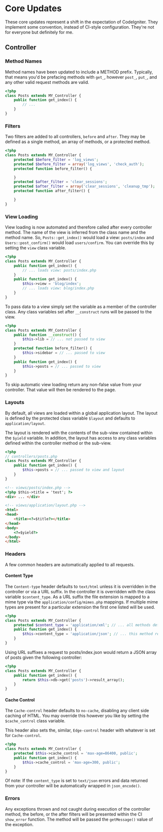 # Core Updates

These core updates represent a shift in the expectation of CodeIgniter. They implement some convention, instead of CI-style configuration. They're not for everyone but definitely for me.

## Controller

### Method Names

Method names have been updated to include a METHOD prefix. Typically, that means you'd be prefacing methods with `get_`, however `post_`, `put_`, and any other valid request methods are valid.

```php
<?php
class Posts extends MY_Controller {
    public function get_index() {
        // ...
    }
}
```

### Filters

Two filters are added to all controllers, `before` and `after`. They may be defined as a single method, an array of methods, or a protected method.

```php
<?php
class Posts extends MY_Controller {
    protected $before_filter = 'log_views';
    protected $before_filter = array('log_views', 'check_auth');
    protected function before_filter() {

    }
    protected $after_filter = 'clear_sessions';
    protected $after_filter = array('clear_sessions', 'cleanup_tmp');
    protected function after_filter() {

    }
}
```

### View Loading

View loading is now automated and therefore called after every controller method. The name of the view is inferred from the class name and the method name. So, `Posts::get_index()` would load a view: `posts/index` and `Users::post_confirm()` would load `users/confirm`. You can override this by setting the `view` class variable.

```php
<?php
class Posts extends MY_Controller {
    public function get_index() {
        // ... loads view: posts/index.php
    }
    public function get_index() {
        $this->view = 'blog/index';
        // ... loads view: blog/index.php
    }
}
```

To pass data to a view simply set the variable as a member of the controller class. Any class variables set after `__construct` runs will be passed to the view.

```php
<?php
class Posts extends MY_Controller {
    public function __construct() {
        $this->lib = // ... not passed to view
    }
    protected function before_filter() {
        $this->sidebar = // ... passed to view
    }
    public function get_index() {
        $this->posts = // ... passed to view
    }
}
```

To skip automatic view loading return any non-false value from your controller. That value will then be rendered to the page.

### Layouts

By default, all views are loaded within a global application layout. The layout is defined by the protected class variable `$layout` and defaults to `application/layout`.

The layout is rendered with the contents of the sub-view contained within the `$yield` variable. In addition, the layout has access to any class variables defined within the controller method or the sub-view.

```php
<?php
// controllers/posts.php
class Posts extends MY_Controller {
    public function get_index() {
        $this->posts = // ... passed to view and layout
    }
}
```

```html
<!-- views/posts/index.php -->
<?php $this->title = 'test'; ?>
<div> ... </div>
```

```html
<!-- views/application/layout.php -->
<html>
<head>
    <title><?=$title?></title>
</head>
<body>
    <?=$yield?>
</body>
</html>
```

### Headers

A few common headers are automatically applied to all requests.

#### Content Type

The `Content-type` header defaults to `text/html` unless it is overridden in the controller or via a URL suffix. In the controller it is overridden with the class variable `$content_type`. As a URL suffix the file extension is mapped to a mime type via the `application/config/mimes.php` mappings. If multiple mime types are present for a particular extension the first one listed will be used.

```php
<?php
class Posts extends MY_Controller {
    protected $content_type = 'application/xml'; // ... all methods default to xml
    public function get_index() {
        $this->content_type = 'application/json'; // ... this method returns JSON
    }
}
```

Using URL suffixes a request to posts/index.json would return a JSON array of posts given the following controller:

```php
<?php
class Posts extends MY_Controller {
    public function get_index() {
        return $this->db->get('posts')->result_array();
    }
}
```

#### Cache Control

The `Cache-control` header defaults to `no-cache`, disabling any client side caching of HTML. You may override this however you like by setting the `$cache_control` class variable.

This header also sets the, similar, `Edge-control` header with whatever is set for `Cache-control`.

```php
<?php
class Posts extends MY_Controller {
    protected $this->cache_control = 'max-age=86400, public';
    public function get_index() {
        $this->cache_control = 'max-age=300, public';
    }
}
```

Of note: If the `content_type` is set to `text/json` errors and data returned
from your controller will be automatically wrapped in `json_encode()`.

### Errors

Any exceptions thrown and not caught during execution of the controller method, the before, or the after filters will be presented within the CI `show_error` function. The method will be passed the `getMessage()` value of the exception.